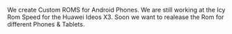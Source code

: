 We create Custom ROMS for Android Phones. We are still working at the Icy Rom Speed for the Huawei Ideos X3. Soon we want to realease the Rom for different Phones & Tablets.